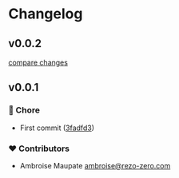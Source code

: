 # Changelog


## v0.0.2

[compare changes](https://github.com/rezozero/nuxt-cache-control/compare/v0.0.1...v0.0.2)

## v0.0.1


### 🏡 Chore

- First commit ([3fadfd3](https://github.com/rezozero/nuxt-cache-control/commit/3fadfd3))

### ❤️ Contributors

- Ambroise Maupate <ambroise@rezo-zero.com>

